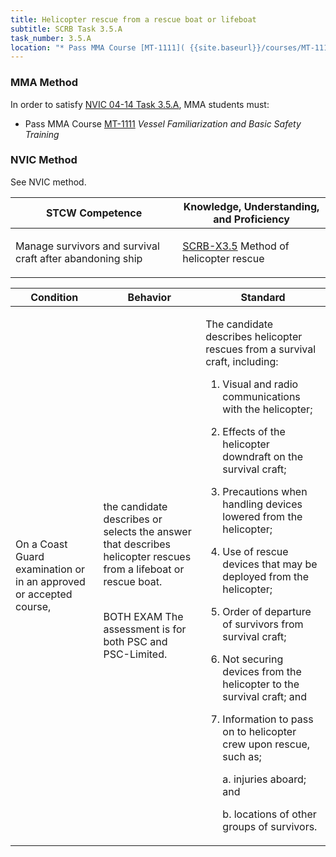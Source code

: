 ```yaml
---
title: Helicopter rescue from a rescue boat or lifeboat
subtitle: SCRB Task 3.5.A 
task_number: 3.5.A
location: "* Pass MMA Course [MT-1111]( {{site.baseurl}}/courses/MT-1111) *Vessel Familiarization and Basic Safety Training*" 
---
```



### MMA Method

In order to satisfy  [NVIC 04-14  Task  3.5.A]({{site.baseurl}}/assets/images/nvic-04-14.pdf), MMA students must:

* Pass MMA Course [MT-1111]( {{site.baseurl}}/courses/MT-1111) *Vessel Familiarization and Basic Safety Training*


### NVIC Method

<a onclick="togglevisibility('nvic_methods')" >See NVIC method.</a>

<div id='nvic_methods' class='hide'>

<table>
<thead>
<tr>
<th class='forty'> STCW Competence </th>
<th class='sixty'> Knowledge, Understanding, and Proficiency </th>
</tr>
</thead>




<tbody>
<tr><td markdown='1'>

Manage survivors and survival craft after abandoning ship

</td><td markdown='1'>

[SCRB-X3.5](../../tables/621.html#SCRB-X3.5) Method of helicopter rescue

</td></tr>


</tbody>
</table>


<table>
<thead>
<tr><th class='twenty'>  Condition </th><th class='twenty'> Behavior </th><th  class='sixty'>Standard </th></tr>
</thead>
<tbody >



<tr><td markdown='1'>

On a Coast Guard examination or in an approved or accepted course,

</td><td markdown='1'>

the candidate describes or selects the answer that describes helicopter rescues from a lifeboat or rescue boat.

<br>

<div class="tooltip">BOTH
EXAM
<span class="tooltiptext">
The assessment is for both PSC and PSC-Limited.
</span>
</div>


</td><td markdown='1'>

The candidate describes helicopter rescues from a survival craft, including:

1. Visual and radio communications with the helicopter;
2. Effects of the helicopter downdraft on the survival craft;
3. Precautions when handling devices lowered from the helicopter;
4. Use of rescue devices that may be deployed from the helicopter;
5. Order of departure of survivors from survival craft;
6. Not securing devices from the helicopter to the survival craft; and 
7. Information to pass on to helicopter crew upon rescue, such as;

     a. injuries aboard; and 

     b. locations of other groups of survivors. 

</td></tr>
</tbody>
</table>
</div>
